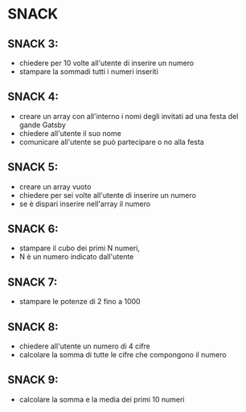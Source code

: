 # SNACK

## SNACK 3:
- chiedere per 10 volte all'utente di inserire un numero
- stampare la sommadi tutti i numeri inseriti

## SNACK 4:
- creare un array con all'interno i nomi degli invitati ad una festa del gande Gatsby
- chiedere all'utente il suo nome
- comunicare all'utente se può partecipare o no alla festa

## SNACK 5:
- creare un array vuoto
- chiedere per sei volte all'utente di inserire un numero
- se è dispari inserire nell'array il numero

## SNACK 6:
- stampare il cubo dei primi N numeri,
- N è un numero indicato dall'utente

## SNACK 7:
- stampare le potenze di 2 fino a 1000

## SNACK 8:
- chiedere all'utente un numero di 4 cifre
- calcolare la somma di tutte le cifre che compongono il numero

## SNACK 9:
- calcolare la somma e la media dei primi 10 numeri